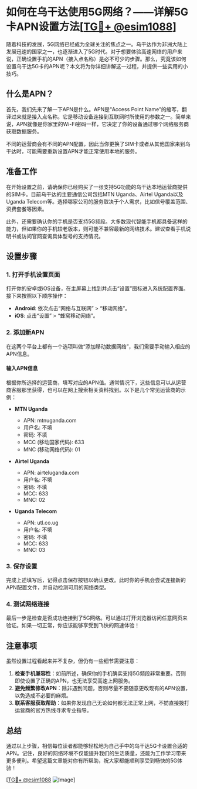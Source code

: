 # 如何在乌干达使用5G网络？——详解5G卡APN设置方法[[TG💪+ @esim1088](https://t.me/s/esim1088)]

随着科技的发展，5G网络已经成为全球关注的焦点之一。乌干达作为非洲大陆上发展迅速的国家之一，也逐渐进入了5G时代。对于想要体验高速网络的用户来说，正确设置手机的APN（接入点名称）是必不可少的步骤。那么，究竟该如何设置乌干达5G卡的APN呢？本文将为你详细讲解这一过程，并提供一些实用的小技巧。

## 什么是APN？

首先，我们先来了解一下APN是什么。APN是“Access Point Name”的缩写，翻译过来就是接入点名称。它是移动设备连接到互联网时所使用的参数之一。简单来说，APN就像是你家里的Wi-Fi密码一样，它决定了你的设备通过哪个网络服务商获取数据服务。

不同的运营商会有不同的APN配置，因此当你更换了SIM卡或者从其他国家来到乌干达时，可能需要重新设置APN才能正常使用本地的服务。

## 准备工作

在开始设置之前，请确保你已经购买了一张支持5G功能的乌干达本地运营商提供的SIM卡。目前乌干达的主要通信公司包括MTN Uganda、Airtel Uganda以及Uganda Telecom等。选择哪家公司的服务取决于个人需求，比如信号覆盖范围、资费套餐等因素。

此外，还需要确认你的手机是否支持5G频段。大多数现代智能手机都具备这样的能力，但如果你的手机较老版本，则可能不兼容最新的网络技术。建议查看手机说明书或访问官网查询具体型号的支持情况。

## 设置步骤

### 1. 打开手机设置页面
打开你的安卓或iOS设备，在主屏幕上找到并点击“设置”图标进入系统配置界面。接下来按照以下顺序操作：

- **Android**: 依次点击“网络与互联网” > “移动网络”。
- **iOS**: 点击“设置” > “蜂窝移动网络”。

### 2. 添加新APN
在这两个平台上都有一个选项叫做“添加移动数据网络”，我们需要手动输入相应的APN信息。

#### 输入APN信息
根据你所选择的运营商，填写对应的APN值。通常情况下，这些信息可以从运营商客服那里获得，也可以在网上搜索相关资料找到。以下是几个常见运营商的示例：

- **MTN Uganda**
  - APN: mtnuganda.com
  - 用户名: 不填
  - 密码: 不填
  - MCC (移动国家代码): 633
  - MNC (移动网络代码): 01

- **Airtel Uganda**
  - APN: airteluganda.com
  - 用户名: 不填
  - 密码: 不填
  - MCC: 633
  - MNC: 02

- **Uganda Telecom**
  - APN: utl.co.ug
  - 用户名: 不填
  - 密码: 不填
  - MCC: 633
  - MNC: 03

### 3. 保存设置
完成上述填写后，记得点击保存按钮以确认更改。此时你的手机会尝试连接新的APN配置文件，并自动检测可用的网络类型。

### 4. 测试网络连接
最后一步是检查是否成功连接到了5G网络。可以通过打开浏览器访问任意网页来验证。如果一切正常，你应该能够享受到飞快的网速体验！

## 注意事项

虽然设置过程看起来并不复杂，但仍有一些细节需要注意：

1. **检查手机兼容性**：如前所述，确保你的手机确实支持5G频段非常重要。否则即使设置了正确的APN，也无法享受高速上网服务。
2. **避免频繁修改APN**：除非遇到问题，否则尽量不要随意更改现有的APN设置，以免造成不必要的麻烦。
3. **联系客服获取帮助**：如果你发现自己无论如何都无法正常上网，不妨直接拨打运营商的官方热线寻求专业指导。

## 总结

通过以上步骤，相信每位读者都能够轻松地为自己手中的乌干达5G卡设置合适的APN。记住，良好的网络环境不仅能提升我们的生活质量，还能为工作学习带来更多便利。希望这篇文章能对你有所帮助，祝大家都能顺利享受到畅快的5G体验！

[[TG💪+ @esim1088](https://t.me/s/esim1088) ![Image](https://i.postimg.cc/4NQfJmqS/Snipaste-2025-05-13-00-14-12.png)]